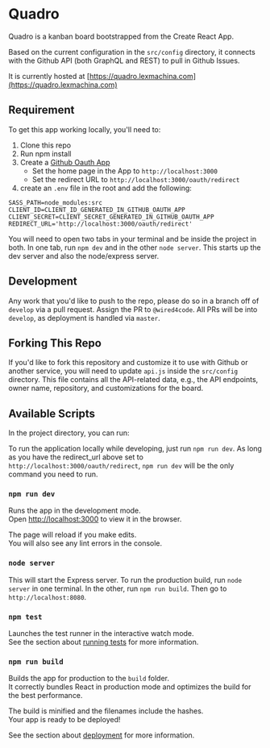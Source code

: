 # Quadro

Quadro is a kanban board bootstrapped from the Create React App.

Based on the current configuration in the `src/config` directory, it connects with the Github API (both GraphQL and REST) to pull in Github Issues.

It is currently hosted at [https://quadro.lexmachina.com](https://quadro.lexmachina.com)

## Requirement

To get this app working locally, you'll need to:

1. Clone this repo
2. Run npm install
3. Create a [Github Oauth App](https://developer.github.com/apps/building-oauth-apps/creating-an-oauth-app/)
   * Set the home page in the App to `http://localhost:3000`
   * Set the redirect URL to `http://localhost:3000/oauth/redirect`
4. create an `.env` file in the root and add the following:

```
SASS_PATH=node_modules:src
CLIENT_ID=CLIENT_ID_GENERATED_IN_GITHUB_OAUTH_APP
CLIENT_SECRET=CLIENT_SECRET_GENERATED_IN_GITHUB_OAUTH_APP
REDIRECT_URL='http://localhost:3000/oauth/redirect'
```

You will need to open two tabs in your terminal and be inside the project in both. In one tab, run `npm dev` and in the other `node server`. This starts up the dev server and also the node/express server.

## Development

Any work that you'd like to push to the repo, please do so in a branch off of `develop` via a pull request. Assign the PR to `@wired4code`. All PRs will be into `develop`, as deployment is handled via `master`.

## Forking This Repo

If you'd like to fork this repository and customize it to use with Github or another service, you will need to update `api.js` inside the `src/config` directory. This file contains all the API-related data, e.g., the API endpoints, owner name, repository, and customizations for the board.

## Available Scripts

In the project directory, you can run:

To run the application locally while developing, just run `npm run dev`. As long as you have the redirect_url above set to `http://localhost:3000/oauth/redirect`, `npm run dev` will be the only command you need to run.

### `npm run dev`

Runs the app in the development mode.<br>
Open [http://localhost:3000](http://localhost:3000) to view it in the browser.

The page will reload if you make edits.<br>
You will also see any lint errors in the console.

### `node server`

This will start the Express server. To run the production build, run `node server` in one terminal. In the other,
run `npm run build`. Then go to `http://localhost:8080`.

### `npm test`

Launches the test runner in the interactive watch mode.<br>
See the section about [running tests](https://facebook.github.io/create-react-app/docs/running-tests) for more information.

### `npm run build`

Builds the app for production to the `build` folder.<br>
It correctly bundles React in production mode and optimizes the build for the best performance.

The build is minified and the filenames include the hashes.<br>
Your app is ready to be deployed!

See the section about [deployment](https://facebook.github.io/create-react-app/docs/deployment) for more information.
